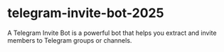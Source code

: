 # telegram-invite-bot-2025
A Telegram Invite Bot is a powerful bot that helps you extract and invite members to Telegram groups or channels.

